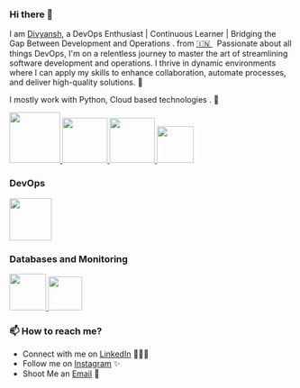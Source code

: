 ### Hi there 👋

<!--
**DIVYANSH99999/DIVYANSH99999** is a ✨ _special_ ✨ repository because its `README.md` (this file) appears on your GitHub profile.
-->

I am [Divyansh](https://www.linkedin.com/in/divyansh-paliwal-88b946292/), a DevOps Enthusiast | Continuous Learner | Bridging the Gap Between Development and Operations . from [🇮🇳 ](https://en.wikipedia.org/wiki/India)&nbsp; Passionate about all things DevOps, I'm on a relentless journey to master the art of streamlining software development and operations. I thrive in dynamic environments where I can apply my skills to enhance collaboration, automate processes, and deliver high-quality solutions. 🎯

I mostly work with Python, Cloud based technologies . 🚀


<p float="left">
  <a href="https://python.org/" target="_blank" >
    <img src="https://media1.giphy.com/media/KAq5w47R9rmTuvWOWa/giphy.gif"  height="90" />
  </a>
  <a href="https://www.docker.com/" target="_blank" >
    <img src="https://raw.githubusercontent.com/itsksaurabh/itsksaurabh/master/assets/docker.gif"  height="80" /> 
  </a>
  
  <a href="https://www.djangoproject.com/" target="_blank" >
    <img src="https://www.edgica.com/wp-content/files/django-logo-big.jpg"  height="80" /> 
  </a>
  
  <a href="https://docs.gitlab.com/ee/ci/" target="_blank" >
    <img src="https://raw.githubusercontent.com/itsksaurabh/itsksaurabh/master/assets/cicd.gif"  height="65" />
  </a>
 </p>
  
### DevOps
  
 <p float="left">
  <a href="https://aws.amazon.com/" target="_blank" >
    <img src="https://raw.githubusercontent.com/itsksaurabh/itsksaurabh/master/assets/aws.gif"  height="75" />
  </a>
 </p>
  
### Databases and Monitoring
  
  <a href="https://prometheus.io/" target="_blank" >
    <img src="https://raw.githubusercontent.com/itsksaurabh/itsksaurabh/master/assets/prometheus.gif" height="65" />
  </a>
  </a>
    <a href="https://www.mongodb.com/" target="_blank" >
    <img src="https://www.logolynx.com/images/logolynx/cf/cf72126a3551b816d617a06ffb01388b.png" height="60" />
  </a>
  
</p>


### 📫 How to reach me?

 - Connect with me on [LinkedIn](https://www.linkedin.com/in/divyansh-paliwal-88b946292/) 👨🏻‍💻
 - Follow me on [Instagram]() ✨
 - Shoot Me an [Email](divyanshpaliwal54@gmail.com) 💌

